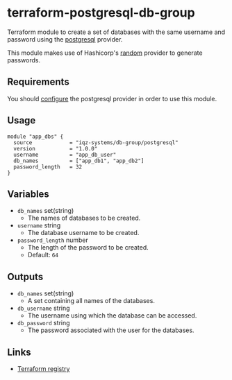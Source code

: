 # terraform-postgresql-db-group

Terraform module to create a set of databases with the same username and password using the [postgresql](https://registry.terraform.io/providers/cyrilgdn/postgresql/latest/docs) provider.

This module makes use of Hashicorp's [random](https://registry.terraform.io/providers/hashicorp/random/latest/docs) provider to generate passwords.

## Requirements

You should [configure](https://registry.terraform.io/providers/cyrilgdn/postgresql/latest/docs#usage) the postgresql provider in order to use this module.

## Usage

```hcl
module "app_dbs" {
  source            = "iqz-systems/db-group/postgresql"
  version           = "1.0.0"
  username          = "app_db_user"
  db_names          = ["app_db1", "app_db2"]
  password_length   = 32
}
```

## Variables

- `db_names` set(string)
  - The names of databases to be created.
- `username` string
  - The database username to be created.
- `password_length` number
  - The length of the password to be created.
  - Default: `64`

## Outputs

- `db_names` set(string)
  - A set containing all names of the databases.
- `db_username` string
  - The username using which the database can be accessed.
- `db_password` string
  - The password associated with the user for the databases.

## Links

- [Terraform registry](https://registry.terraform.io/modules/iqz-systems/db-group/postgresql/latest)
